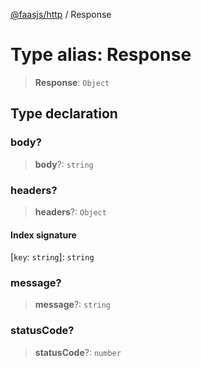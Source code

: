 [@faasjs/http](../README.md) / Response

# Type alias: Response

> **Response**: `Object`

## Type declaration

### body?

> **body**?: `string`

### headers?

> **headers**?: `Object`

#### Index signature

 \[`key`: `string`\]: `string`

### message?

> **message**?: `string`

### statusCode?

> **statusCode**?: `number`
